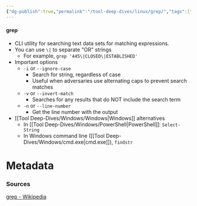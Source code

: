 ```yaml
---
{"dg-publish":true,"permalink":"/tool-deep-dives/linux/grep/","tags":["tools_linux"],"noteIcon":""}
---
```


#### grep
- CLI utility for searching text data sets for matching expressions.
- You can use `\|` to separate "OR" strings
	- For example, `grep '445\|CLOSED\|ESTABLISHED'`
- Important options
	- `-i` or `--ignore-case`
		- Search for string, regardless of case
		- Useful when adversaries use alternating caps to prevent search matches
	- `-v` or `--invert-match`
		- Searches for any results that do NOT include the search term
	- `-n` or `--line-number`
		- Get the line number with the output
- [[Tool Deep-Dives/Windows/Windows\|Windows]] alternatives
	- In [[Tool Deep-Dives/Windows/PowerShell\|PowerShell]]: `Select-String`
	- In Windows command line ([[Tool Deep-Dives/Windows/cmd.exe\|cmd.exe]]), `findstr`




# Metadata

### Sources
[grep - Wikipedia](https://en.wikipedia.org/wiki/Grep#:~:text=grep%20is%20a%20command%2Dline,which%20has%20the%20same%20effect.)